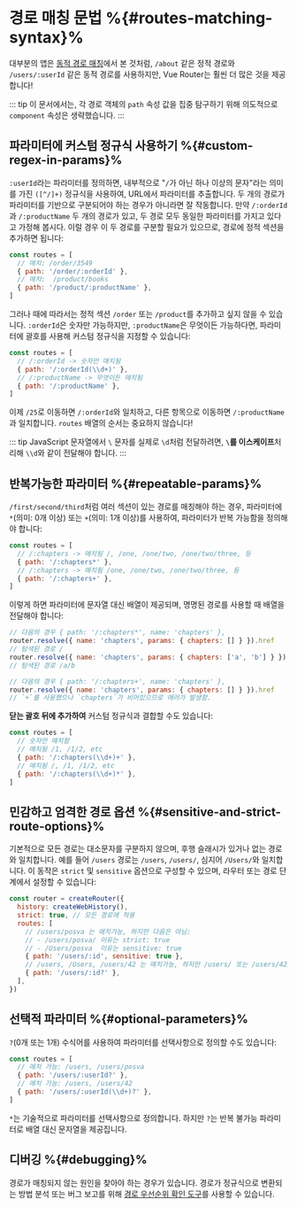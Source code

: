 # 경로 매칭 문법 %{#routes-matching-syntax}%

<VueSchoolLink
href="https://vueschool.io/lessons/vue-router-4-advanced-routes-matching-syntax"
title="Learn how to use advanced route routes' matching syntax"
/>

대부분의 앱은 [동적 경로 매칭](dynamic-matching.md)에서 본 것처럼, `/about` 같은 정적 경로와 `/users/:userId` 같은 동적 경로를 사용하지만, Vue Router는 훨씬 더 많은 것을 제공합니다!

::: tip
이 문서에서는, 각 경로 객체의 `path` 속성 값을 집중 탐구하기 위해 의도적으로 `component` 속성은 생략했습니다.
:::

## 파라미터에 커스텀 정규식 사용하기 %{#custom-regex-in-params}%

`:userId`라는 파라미터를 정의하면, 내부적으로 "`/`가 아닌 하나 이상의 문자"라는 의미를 가진 `([^/]+)` 정규식을 사용하여, URL에서 파라미터를 추출합니다. 두 개의 경로가 파라미터를 기반으로 구분되어야 하는 경우가 아니라면 잘 작동합니다. 만약 `/:orderId`과 `/:productName` 두 개의 경로가 있고, 두 경로 모두 동일한 파라미터를 가지고 있다고 가정해 봅시다. 이럴 경우 이 두 경로를 구분할 필요가 있으므로, 경로에 정적 섹션을 추가하면 됩니다:

```js
const routes = [
  // 매치: /order/3549
  { path: '/order/:orderId' },
  // 매치:  /product/books
  { path: '/product/:productName' },
]
```

그러나 때에 따라서는 정적 섹션 `/order` 또는 `/product`를 추가하고 싶지 않을 수 있습니다. `:orderId`은 숫자만 가능하지만, `:productName`은 무엇이든 가능하다면, 파라미터에 괄호를 사용해 커스텀 정규식을 지정할 수 있습니다:

```js
const routes = [
  // /:orderId -> 숫자만 매치됨
  { path: '/:orderId(\\d+)' },
  // /:productName -> 무엇이든 매치됨
  { path: '/:productName' },
]
```

이제 `/25`로 이동하면 `/:orderId`와 일치하고, 다른 항목으로 이동하면 `/:productName`과 일치합니다. `routes` 배열의 순서는 중요하지 않습니다!

::: tip
JavaScript 문자열에서 `\` 문자를 실제로 `\d`처럼 전달하려면, **`\`를 이스케이프**처리해 `\\d`와 같이 전달해야 합니다.
:::

## 반복가능한 파라미터 %{#repeatable-params}%

`/first/second/third`처럼 여러 섹션이 있는 경로를 매칭해야 하는 경우, 파라미터에 `*`(의미: 0개 이상) 또는 `+`(의미: 1개 이상)를 사용하여, 파라미터가 반복 가능함을 정의해야 합니다:

```js
const routes = [
  // /:chapters -> 매치됨 /, /one, /one/two, /one/two/three, 등
  { path: '/:chapters*' },
  // /:chapters -> 매치됨 /one, /one/two, /one/two/three, 등
  { path: '/:chapters+' },
]
```

이렇게 하면 파라미터에 문자열 대신 배열이 제공되며, 명명된 경로를 사용할 때 배열을 전달해야 합니다:

```js
// 다음의 경우 { path: '/:chapters*', name: 'chapters' },
router.resolve({ name: 'chapters', params: { chapters: [] } }).href
// 탐색된 경로 /
router.resolve({ name: 'chapters', params: { chapters: ['a', 'b'] } }).href
// 탐색된 경로 /a/b

// 다음의 경우 { path: '/:chapters+', name: 'chapters' },
router.resolve({ name: 'chapters', params: { chapters: [] } }).href
// `+`를 사용했으나 `chapters`가 비어있으므로 애러가 발생함.
```

**닫는 괄호 뒤에 추가하여** 커스텀 정규식과 결합할 수도 있습니다:

```js
const routes = [
  // 숫자만 매치함
  // 매치됨 /1, /1/2, etc
  { path: '/:chapters(\\d+)+' },
  // 매치됨 /, /1, /1/2, etc
  { path: '/:chapters(\\d+)*' },
]
```

## 민감하고 엄격한 경로 옵션 %{#sensitive-and-strict-route-options}%

기본적으로 모든 경로는 대소문자를 구분하지 않으며, 후행 슬래시가 있거나 없는 경로와 일치합니다. 예를 들어 `/users` 경로는 `/users`, `/users/`, 심지어 `/Users/`와 일치합니다. 이 동작은 `strict` 및 `sensitive` 옵션으로 구성할 수 있으며, 라우터 또는 경로 단계에서 설정할 수 있습니다:

```js
const router = createRouter({
  history: createWebHistory(),
  strict: true, // 모든 경로에 적용
  routes: [
    // /users/posva 는 매치가능, 하지만 다음은 아님:
    // - /users/posva/ 이유는 strict: true
    // - /Users/posva  이유는 sensitive: true
    { path: '/users/:id', sensitive: true },
    // /users, /Users, /users/42 는 매치가능, 하지만 /users/ 또는 /users/42/ 는 아님
    { path: '/users/:id?' },
  ],
})
```

## 선택적 파라미터 %{#optional-parameters}%

`?`(0개 또는 1개) 수식어를 사용하여 파라미터를 선택사항으로 정의할 수도 있습니다:

```js
const routes = [
  // 매치 가능: /users, /users/posva
  { path: '/users/:userId?' },
  // 매치 가능: /users, /users/42
  { path: '/users/:userId(\\d+)?' },
]
```

`*`는 기술적으로 파라미터를 선택사항으로 정의합니다. 하지만 `?`는 반복 불가능 파라미터로 배열 대신 문자열을 제공집니다.

## 디버깅 %{#debugging}%

경로가 매칭되지 않는 원인을 찾아야 하는 경우가 있습니다. 경로가 정규식으로 변환되는 방법 분석 또는 버그 보고를 위해 [경로 우선순위 확인 도구](https://paths.esm.dev/?p=AAMeJSyAwR4UbFDAFxAcAGAIJXMAAA..#)를 사용할 수 있습니다.
